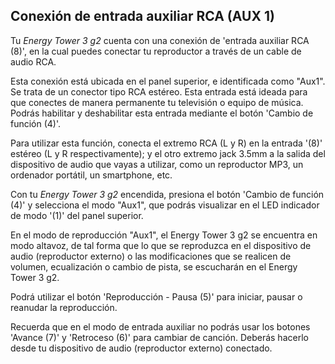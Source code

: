 ## Conexión de entrada auxiliar RCA (AUX 1)

Tu *Energy Tower 3 g2* cuenta con una conexión de 'entrada auxiliar RCA (8)', en la cual puedes conectar tu reproductor a través de un cable de audio RCA.

Esta conexión está ubicada en el panel superior, e identificada como "Aux1". Se trata de un conector tipo RCA estéreo. Esta entrada está ideada para que conectes de manera permanente tu televisión o equipo de música. Podrás habilitar y deshabilitar esta entrada mediante el botón 'Cambio de función (4)'.

Para utilizar esta función, conecta el extremo RCA (L y R) en la entrada '(8)' estéreo (L y R respectivamente); y el otro extremo jack 3.5mm a la salida del dispositivo de audio que vayas a utilizar, como un reproductor MP3, un ordenador portátil, un smartphone, etc. 

Con tu *Energy Tower 3 g2* encendida, presiona el botón 'Cambio de función (4)' y selecciona el modo "Aux1", que podrás visualizar en el LED indicador de modo '(1)' del panel superior.

En el modo de reproducción "Aux1", el Energy Tower 3 g2 se encuentra en modo altavoz, de tal forma que lo que se reproduzca en el dispositivo de audio (reproductor externo) o las modificaciones que se realicen de volumen, ecualización o cambio de pista, se escucharán en el Energy Tower 3 g2.

Podrá utilizar el botón 'Reproducción - Pausa (5)' para  iniciar, pausar o reanudar la reproducción.

Recuerda que en el modo de entrada auxiliar no podrás usar los botones 'Avance (7)' y 'Retroceso (6)' para cambiar de canción. Deberás hacerlo desde tu dispositivo de audio (reproductor externo) conectado.
